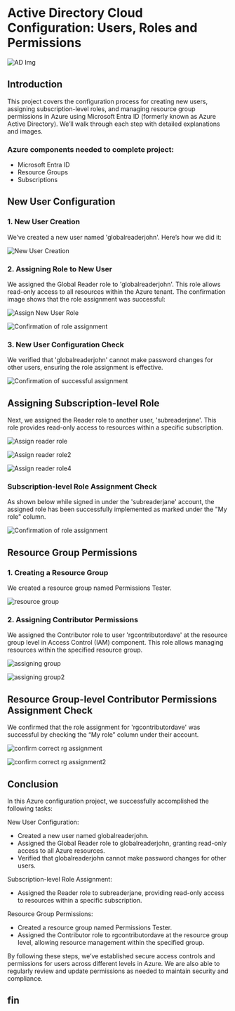# Active Directory Cloud Configuration: Users, Roles and Permissions

![AD Img](https://imgur.com/L7SW4zJ.jpg)

## Introduction

This project covers the configuration process for creating new users, assigning subscription-level roles, and managing resource group permissions in Azure using Microsoft Entra ID (formerly known as Azure Active Directory). We’ll walk through each step with detailed explanations and images. 

### Azure components needed to complete project:

- Microsoft Entra ID
- Resource Groups
- Subscriptions

## New User Configuration

### 1. New User Creation

We’ve created a new user named 'globalreaderjohn'. Here’s how we did it:

![New User Creation](https://imgur.com/BWBgnFh.jpg)

### 2. Assigning Role to New User

We assigned the Global Reader role to 'globalreaderjohn'. This role allows read-only access to all resources within the Azure tenant. The confirmation image shows that the role assignment was successful:

![Assign New User Role](https://imgur.com/bwcfRgR.jpg)

![Confirmation of role assignment](https://imgur.com/P4Vq3by.jpg) 

### 3. New User Configuration Check

We verified that 'globalreaderjohn' cannot make password changes for other users, ensuring the role assignment is effective.

![Confirmation of successful assignment](https://imgur.com/wttd9SX.jpg)

## Assigning Subscription-level Role
Next, we assigned the Reader role to another user, 'subreaderjane'. This role provides read-only access to resources within a specific subscription.

![Assign reader role](https://imgur.com/TMtUUDY.jpg)

![Assign reader role2](https://imgur.com/vpErpF0.jpg)

![Assign reader role4](https://imgur.com/K92QVDH.jpg) 

### Subscription-level Role Assignment Check
As shown below while signed in under the 'subreaderjane' account, the assigned role has been successfully implemented as marked under the "My role" column. 

![Confirmation of role assignment](https://imgur.com/HEOm3pR.jpg) 

## Resource Group Permissions

### 1. Creating a Resource Group

We created a resource group named Permissions Tester.

![resource group](https://imgur.com/jJu2Uwa.jpg)

### 2. Assigning Contributor Permissions

We assigned the Contributor role to user 'rgcontributordave' at the resource group level in Access Control (IAM) component. This role allows managing resources within the specified resource group.

![assigning group](https://imgur.com/UlLmIKY.jpg)

![assigning group2](https://imgur.com/GGjFTTL.jpg)

## Resource Group-level Contributor Permissions Assignment Check

We confirmed that the role assignment for 'rgcontributordave' was successful by checking the “My role” column under their account.

![confirm correct rg assignment](https://imgur.com/GGjFTTL.jpg) 

![confirm correct rg assignment2](https://imgur.com/SmpD5zE.jpg) 


## Conclusion

In this Azure configuration project, we successfully accomplished the following tasks:

New User Configuration:
- Created a new user named globalreaderjohn.
- Assigned the Global Reader role to globalreaderjohn, granting read-only access to all Azure resources.
- Verified that globalreaderjohn cannot make password changes for other users.

Subscription-level Role Assignment:
- Assigned the Reader role to subreaderjane, providing read-only access to resources within a specific subscription.

Resource Group Permissions:
- Created a resource group named Permissions Tester.
- Assigned the Contributor role to rgcontributordave at the resource group level, allowing resource management within the specified group.

By following these steps, we’ve established secure access controls and permissions for users across different levels in Azure. We are also able to regularly review and update permissions as needed to maintain security and compliance.

## fin
